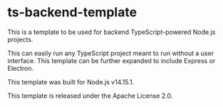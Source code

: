 # ts-backend-template
This is a template to be used for backend TypeScript-powered Node.js projects.

This can easily run any TypeScript project meant to run without a user interface.
This template can be further expanded to include Express or Electron.

This template was built for Node.js v14.15.1.

This template is released under the Apache License 2.0.